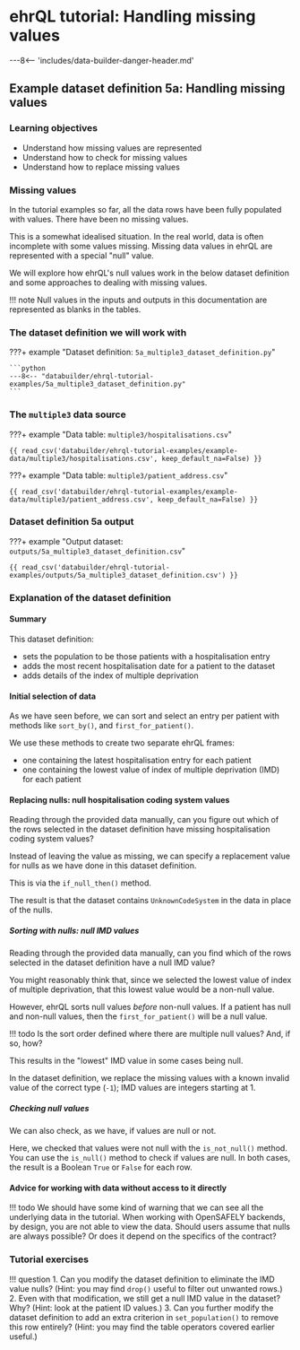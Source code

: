 # ehrQL tutorial: Handling missing values

---8<-- 'includes/data-builder-danger-header.md'

## Example dataset definition 5a: Handling missing values

### Learning objectives

* Understand how missing values are represented
* Understand how to check for missing values
* Understand how to replace missing values

### Missing values

In the tutorial examples so far,
all the data rows have been fully populated with values.
There have been no missing values.

This is a somewhat idealised situation.
In the real world,
data is often incomplete with some values missing.
Missing data values in ehrQL are represented with a special "null" value.

We will explore how ehrQL's null values work in the below dataset definition
and some approaches to dealing with missing values.

!!! note
    Null values in the inputs and outputs in this documentation are represented as blanks in the tables.

### The dataset definition we will work with

???+ example "Dataset definition: `5a_multiple3_dataset_definition.py`"

    ```python
    ---8<-- "databuilder/ehrql-tutorial-examples/5a_multiple3_dataset_definition.py"
    ```

### The `multiple3` data source

???+ example "Data table: `multiple3/hospitalisations.csv`"

    {{ read_csv('databuilder/ehrql-tutorial-examples/example-data/multiple3/hospitalisations.csv', keep_default_na=False) }}

???+ example "Data table: `multiple3/patient_address.csv`"

    {{ read_csv('databuilder/ehrql-tutorial-examples/example-data/multiple3/patient_address.csv', keep_default_na=False) }}

### Dataset definition 5a output

???+ example "Output dataset: `outputs/5a_multiple3_dataset_definition.csv`"

    {{ read_csv('databuilder/ehrql-tutorial-examples/outputs/5a_multiple3_dataset_definition.csv') }}

### Explanation of the dataset definition

#### Summary

This dataset definition:

* sets the population to be those patients with a hospitalisation entry
* adds the most recent hospitalisation date for a patient to the dataset
* adds details of the index of multiple deprivation

#### Initial selection of data

As we have seen before,
we can sort and select an entry per patient
with methods like `sort_by()`, and `first_for_patient()`.

We use these methods to create two separate ehrQL frames:

* one containing the latest hospitalisation entry for each patient
* one containing the lowest value of index of multiple deprivation (IMD) for each patient

#### Replacing nulls: null hospitalisation coding system values

Reading through the provided data manually,
can you figure out which of the rows selected in the dataset definition have missing hospitalisation coding system values?

Instead of leaving the value as missing,
we can specify a replacement value for nulls
as we have done in this dataset definition.

This is via the `if_null_then()` method.

The result is that the dataset contains `UnknownCodeSystem` in the data in place of the nulls.

##### Sorting with nulls: null IMD values

Reading through the provided data manually,
can you find which of the rows selected in the dataset definition have a null IMD value?

You might reasonably think that,
since we selected the lowest value of index of multiple deprivation,
that this lowest value would be a non-null value.

However, ehrQL sorts null values *before* non-null values.
If a patient has null and non-null values,
then the `first_for_patient()` will be a null value.

!!! todo
    Is the sort order defined where there are multiple null values?
    And, if so, how?

This results in the "lowest" IMD value in some cases being null.

In the dataset definition,
we replace the missing values with a known invalid value of the correct type (`-1`);
IMD values are integers starting at 1.

##### Checking null values

We can also check,
as we have,
if values are null or not.

Here, we checked that values were not null with the `is_not_null()` method.
You can use the `is_null()` method to check if values are null.
In both cases, the result is a Boolean `True` or `False` for each row.

#### Advice for working with data without access to it directly

!!! todo
    We should have some kind of warning that we can see all the underlying data in the tutorial.
    When working with OpenSAFELY backends,
    by design,
    you are not able to view the data.
    Should users assume that nulls are always possible?
    Or does it depend on the specifics of the contract?

### Tutorial exercises

!!! question
    1. Can you modify the dataset definition
       to eliminate the IMD value nulls?
       (Hint: you may find `drop()` useful to filter out unwanted rows.)
    2. Even with that modification,
       we still get a null IMD value in the dataset?
       Why?
       (Hint: look at the patient ID values.)
    3. Can you further modify the dataset definition
       to add an extra criterion in `set_population()` to remove this row entirely?
       (Hint: you may find the table operators covered earlier useful.)
